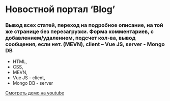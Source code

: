 # Новостной портал ‘Blog’

### Вывод всех статей, переход на подробное описание, на той же странице без перезагрузки. Форма комментариев, с добавлением/удалением, подсчет кол-ва, вывод сообщения, если нет. (MEVN), client – Vue JS, server - Mongo DB

- HTML,
- CSS,
- MEVN,
- Vue JS - client,
- Mongo DB  - server

[Смотреть демо на youtube](https://youtu.be/IBJdLZu3WmU)

